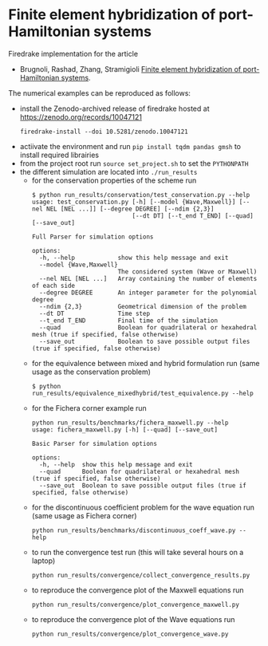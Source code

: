 # Finite element hybridization of port-Hamiltonian systems
Firedrake implementation for the article 
* Brugnoli, Rashad, Zhang, Stramigioli [Finite element hybridization of port-Hamiltonian systems](https://arxiv.org/abs/2302.06239).

The numerical examples can be reproduced as follows:
* install the Zenodo-archived release of firedrake hosted at https://zenodo.org/records/10047121
  ```
  firedrake-install --doi 10.5281/zenodo.10047121
  ```
* actiivate the environment and run ```pip install tqdm pandas gmsh``` to install required librairies
* from the project root run ```source set_project.sh``` to set the ```PYTHONPATH```
* the different simulation are located into ```./run_results```
  * for the conservation properties of the scheme run
    ```
    $ python run_results/conservation/test_conservation.py --help
    usage: test_conservation.py [-h] [--model {Wave,Maxwell}] [--nel NEL [NEL ...]] [--degree DEGREE] [--ndim {2,3}]
                                [--dt DT] [--t_end T_END] [--quad] [--save_out]
    
    Full Parser for simulation options
    
    options:
      -h, --help            show this help message and exit
      --model {Wave,Maxwell}
                            The considered system (Wave or Maxwell)
      --nel NEL [NEL ...]   Array containing the number of elements of each side
      --degree DEGREE       An integer parameter for the polynomial degree
      --ndim {2,3}          Geometrical dimension of the problem
      --dt DT               Time step
      --t_end T_END         Final time of the simulation
      --quad                Boolean for quadrilateral or hexahedral mesh (true if specified, false otherwise)
      --save_out            Boolean to save possible output files (true if specified, false otherwise)
    ```
  * for the equivalence between mixed and hybrid formulation run (same usage as the conservation problem)
    ```
    $ python run_results/equivalence_mixedhybrid/test_equivalence.py --help
    ```
  * for the Fichera corner example run
    ```  
    python run_results/benchmarks/fichera_maxwell.py --help
    usage: fichera_maxwell.py [-h] [--quad] [--save_out]
    
    Basic Parser for simulation options
    
    options:
      -h, --help  show this help message and exit
      --quad      Boolean for quadrilateral or hexahedral mesh (true if specified, false otherwise)
      --save_out  Boolean to save possible output files (true if specified, false otherwise)
    ```
  * for the discontinuous coefficient problem for the wave equation run (same usage as Fichera corner)
    ```
    python run_results/benchmarks/discontinuous_coeff_wave.py --help
    ```
  * to run the convergence test run (this will take several hours on a laptop)
    ```
    python run_results/convergence/collect_convergence_results.py
    ```
  * to reproduce the convergence plot of the Maxwell equations run
    ```
    python run_results/convergence/plot_convergence_maxwell.py
    ```
  * to reproduce the convergence plot of the Wave equations run
    ```
    python run_results/convergence/plot_convergence_wave.py
    ```
    
